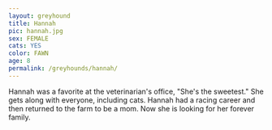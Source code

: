 ```yaml
---
layout: greyhound
title: Hannah
pic: hannah.jpg
sex: FEMALE
cats: YES
color: FAWN
age: 8
permalink: /greyhounds/hannah/
---
```


Hannah was a favorite at the veterinarian's office, "She's the sweetest."  She gets along with everyone, including cats.
Hannah had a racing career and then returned to the farm to be a mom.  Now she is looking for her forever family.
